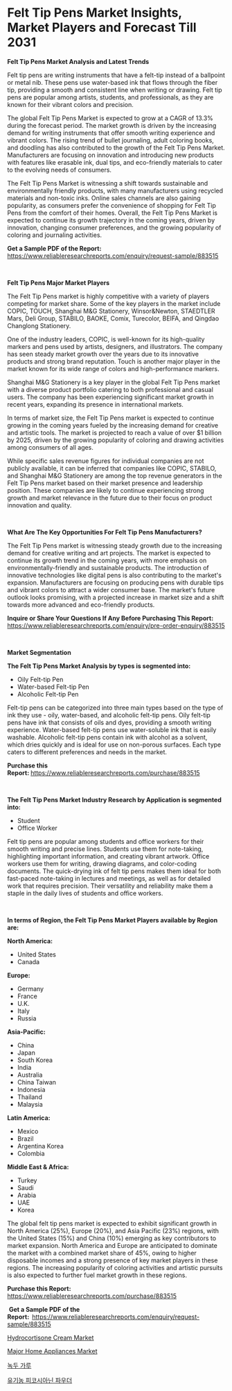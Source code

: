 <p><h1>Felt Tip Pens Market Insights, Market Players and Forecast Till 2031</h1></p><p><strong>Felt Tip Pens Market Analysis and Latest Trends</strong></p>
<p><p>Felt tip pens are writing instruments that have a felt-tip instead of a ballpoint or metal nib. These pens use water-based ink that flows through the fiber tip, providing a smooth and consistent line when writing or drawing. Felt tip pens are popular among artists, students, and professionals, as they are known for their vibrant colors and precision.</p><p>The global Felt Tip Pens Market is expected to grow at a CAGR of 13.3% during the forecast period. The market growth is driven by the increasing demand for writing instruments that offer smooth writing experience and vibrant colors. The rising trend of bullet journaling, adult coloring books, and doodling has also contributed to the growth of the Felt Tip Pens Market. Manufacturers are focusing on innovation and introducing new products with features like erasable ink, dual tips, and eco-friendly materials to cater to the evolving needs of consumers.</p><p>The Felt Tip Pens Market is witnessing a shift towards sustainable and environmentally friendly products, with many manufacturers using recycled materials and non-toxic inks. Online sales channels are also gaining popularity, as consumers prefer the convenience of shopping for Felt Tip Pens from the comfort of their homes. Overall, the Felt Tip Pens Market is expected to continue its growth trajectory in the coming years, driven by innovation, changing consumer preferences, and the growing popularity of coloring and journaling activities.</p></p>
<p><strong>Get a Sample PDF of the Report:&nbsp;</strong> <a href="https://www.reliableresearchreports.com/enquiry/request-sample/883515">https://www.reliableresearchreports.com/enquiry/request-sample/883515</a></p>
<p>&nbsp;</p>
<p><strong>Felt Tip Pens Major Market Players</strong></p>
<p><p>The Felt Tip Pens market is highly competitive with a variety of players competing for market share. Some of the key players in the market include COPIC, TOUCH, Shanghai M&G Stationery, Winsor&Newton, STAEDTLER Mars, Deli Group, STABILO, BAOKE, Comix, Turecolor, BEIFA, and Qingdao Changlong Stationery.</p><p>One of the industry leaders, COPIC, is well-known for its high-quality markers and pens used by artists, designers, and illustrators. The company has seen steady market growth over the years due to its innovative products and strong brand reputation. Touch is another major player in the market known for its wide range of colors and high-performance markers.</p><p>Shanghai M&G Stationery is a key player in the global Felt Tip Pens market with a diverse product portfolio catering to both professional and casual users. The company has been experiencing significant market growth in recent years, expanding its presence in international markets.</p><p>In terms of market size, the Felt Tip Pens market is expected to continue growing in the coming years fueled by the increasing demand for creative and artistic tools. The market is projected to reach a value of over $1 billion by 2025, driven by the growing popularity of coloring and drawing activities among consumers of all ages.</p><p>While specific sales revenue figures for individual companies are not publicly available, it can be inferred that companies like COPIC, STABILO, and Shanghai M&G Stationery are among the top revenue generators in the Felt Tip Pens market based on their market presence and leadership position. These companies are likely to continue experiencing strong growth and market relevance in the future due to their focus on product innovation and quality.</p></p>
<p>&nbsp;</p>
<p><strong>What Are The Key Opportunities For Felt Tip Pens Manufacturers?</strong></p>
<p><p>The Felt Tip Pens market is witnessing steady growth due to the increasing demand for creative writing and art projects. The market is expected to continue its growth trend in the coming years, with more emphasis on environmentally-friendly and sustainable products. The introduction of innovative technologies like digital pens is also contributing to the market's expansion. Manufacturers are focusing on producing pens with durable tips and vibrant colors to attract a wider consumer base. The market's future outlook looks promising, with a projected increase in market size and a shift towards more advanced and eco-friendly products.</p></p>
<p><strong>Inquire or Share Your Questions If Any Before Purchasing This Report:</strong> <a href="https://www.reliableresearchreports.com/enquiry/pre-order-enquiry/883515">https://www.reliableresearchreports.com/enquiry/pre-order-enquiry/883515</a></p>
<p>&nbsp;</p>
<p><strong>Market Segmentation</strong></p>
<p><strong>The Felt Tip Pens Market Analysis by types is segmented into:</strong></p>
<p><ul><li>Oily Felt-tip Pen</li><li>Water-based Felt-tip Pen</li><li>Alcoholic Felt-tip Pen</li></ul></p>
<p><p>Felt-tip pens can be categorized into three main types based on the type of ink they use - oily, water-based, and alcoholic felt-tip pens. Oily felt-tip pens have ink that consists of oils and dyes, providing a smooth writing experience. Water-based felt-tip pens use water-soluble ink that is easily washable. Alcoholic felt-tip pens contain ink with alcohol as a solvent, which dries quickly and is ideal for use on non-porous surfaces. Each type caters to different preferences and needs in the market.</p></p>
<p><strong>Purchase this Report:&nbsp;</strong><a href="https://www.reliableresearchreports.com/purchase/883515">https://www.reliableresearchreports.com/purchase/883515</a></p>
<p>&nbsp;</p>
<p><strong>The Felt Tip Pens Market Industry Research by Application is segmented into:</strong></p>
<p><ul><li>Student</li><li>Office Worker</li></ul></p>
<p><p>Felt tip pens are popular among students and office workers for their smooth writing and precise lines. Students use them for note-taking, highlighting important information, and creating vibrant artwork. Office workers use them for writing, drawing diagrams, and color-coding documents. The quick-drying ink of felt tip pens makes them ideal for both fast-paced note-taking in lectures and meetings, as well as for detailed work that requires precision. Their versatility and reliability make them a staple in the daily lives of students and office workers.</p></p>
<p>&nbsp;</p>
<p><strong>In terms of Region, the Felt Tip Pens Market Players available by Region are:</strong></p>
<p>
    <p> <strong> North America: </strong>
        <ul>
            <li>United States</li>
            <li>Canada</li>
        </ul>
        </p> 
    <p> <strong> Europe: </strong>
        <ul>
            <li>Germany</li>
            <li>France</li>
            <li>U.K.</li>
            <li>Italy</li>
            <li>Russia</li>
        </ul>
        </p> 
    <p> <strong> Asia-Pacific: </strong>
        <ul>
            <li>China</li>
            <li>Japan</li>
            <li>South Korea</li>
            <li>India</li>
            <li>Australia</li>
            <li>China Taiwan</li>
            <li>Indonesia</li>
            <li>Thailand</li>
            <li>Malaysia</li>
        </ul>
        </p> 
    <p> <strong> Latin America: </strong>
        <ul>
            <li>Mexico</li>
            <li>Brazil</li>
            <li>Argentina Korea</li>
            <li>Colombia</li>
        </ul>
        </p> 
    <p> <strong> Middle East & Africa: </strong>
        <ul>
            <li>Turkey</li>
            <li>Saudi</li>
            <li>Arabia</li>
            <li>UAE</li>
            <li>Korea</li>
        </ul>
    </p>
    </p>
<p><p>The global felt tip pens market is expected to exhibit significant growth in North America (25%), Europe (20%), and Asia Pacific (23%) regions, with the United States (15%) and China (10%) emerging as key contributors to market expansion. North America and Europe are anticipated to dominate the market with a combined market share of 45%, owing to higher disposable incomes and a strong presence of key market players in these regions. The increasing popularity of coloring activities and artistic pursuits is also expected to further fuel market growth in these regions.</p></p>
<p><strong>Purchase this Report: </strong><a href="https://www.reliableresearchreports.com/purchase/883515">https://www.reliableresearchreports.com/purchase/883515</a></p>
<p>&nbsp;<strong>Get a Sample PDF of the Report:&nbsp;&nbsp;</strong><a href="https://www.reliableresearchreports.com/enquiry/request-sample/883515">https://www.reliableresearchreports.com/enquiry/request-sample/883515</a></p>
<p><strong></strong></p>
<p><p><a href="https://github.com/jsmusil/Market-Research-Report-List-2/blob/main/hydrocortisone-cream-market.md">Hydrocortisone Cream Market</a></p><p><a href="https://github.com/bmorecock/Market-Research-Report-List-2/blob/main/major-home-appliances-market.md">Major Home Appliances Market</a></p><p><a href="https://medium.com/@josefarice/%EB%85%B9%EB%91%90%EA%B0%80%EB%A3%A8-%EC%8B%9C%EC%9E%A5-%EC%A2%85%EB%A5%98-%EC%9A%A9%EB%8F%84-%EB%B0%8F-%EC%A7%80%EB%A6%AC%EC%97%90-%EB%8C%80%ED%95%9C-%ED%8F%AC%EA%B4%84%EC%A0%81-%ED%8F%89%EA%B0%80-a2c0163e2686">녹두 가루</a></p><p><a href="https://medium.com/@joeyjohns20/%EC%9C%A0%EA%B8%B0%EC%A0%81%EC%9D%B8-%ED%94%BC%EC%BD%94%EC%8B%9C%EC%95%84%EB%8B%8C-%EB%B6%84%EB%A7%90-%EC%8B%9C%EC%9E%A5%EC%9D%80-%EC%8B%9C%EC%9E%A5-%EC%A0%90%EC%9C%A0%EC%9C%A8-%EC%8B%9C%EC%9E%A5-%ED%8A%B8%EB%A0%8C%EB%93%9C-%EB%B0%8F-%EC%8B%9C%EC%9E%A5-%EC%84%B1%EC%9E%A5%EC%97%90-%EB%8C%80%ED%95%9C-%EC%A0%95%EB%B3%B4%EB%A5%BC-%EC%A0%9C%EA%B3%B5%ED%95%A9%EB%8B%88%EB%8B%A4-053d075773f8">유기농 피코시아닌 파우더</a></p></p>